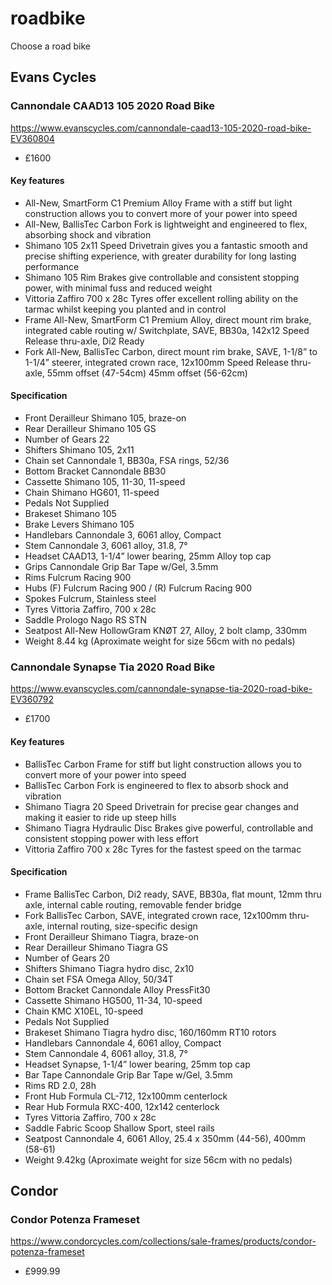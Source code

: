 # roadbike
Choose a road bike


## Evans Cycles

###  Cannondale CAAD13 105 2020 Road Bike

https://www.evanscycles.com/cannondale-caad13-105-2020-road-bike-EV360804

* £1600

#### Key features

* All-New, SmartForm C1 Premium Alloy Frame with a stiff but light construction allows you to convert more of your power into speed
* All-New, BallisTec Carbon Fork is lightweight and engineered to flex, absorbing shock and vibration
* Shimano 105 2x11 Speed Drivetrain gives you a fantastic smooth and precise shifting experience, with greater durability for long lasting performance
* Shimano 105 Rim Brakes give controllable and consistent stopping power, with minimal fuss and reduced weight
* Vittoria Zaffiro 700 x 28c Tyres offer excellent rolling ability on the tarmac whilst keeping you planted and in control
* Frame 	All-New, SmartForm C1 Premium Alloy, direct mount rim brake, integrated cable routing w/ Switchplate, SAVE, BB30a, 142x12 Speed Release thru-axle, Di2 Ready
* Fork 	All-New, BallisTec Carbon, direct mount rim brake, SAVE, 1-1/8” to 1-1/4” steerer, integrated crown race, 12x100mm Speed Release thru-axle, 55mm offset (47-54cm) 45mm offset (56-62cm)


#### Specification

* Front Derailleur 	Shimano 105, braze-on
* Rear Derailleur 	Shimano 105 GS
* Number of Gears 	22
* Shifters 	Shimano 105, 2x11
* Chain set 	Cannondale 1, BB30a, FSA rings, 52/36
* Bottom Bracket 	Cannondale BB30
* Cassette 	Shimano 105, 11-30, 11-speed
* Chain 	Shimano HG601, 11-speed
* Pedals 	Not Supplied
* Brakeset 	Shimano 105
* Brake Levers 	Shimano 105
* Handlebars 	Cannondale 3, 6061 alloy, Compact
* Stem 	Cannondale 3, 6061 alloy, 31.8, 7°
* Headset   CAAD13, 1-1/4” lower bearing, 25mm Alloy top cap
* Grips 	  Cannondale Grip Bar Tape w/Gel, 3.5mm
* Rims 	  Fulcrum Racing 900
* Hubs 	  (F) Fulcrum Racing 900 / (R) Fulcrum Racing 900
* Spokes 	  Fulcrum, Stainless steel
* Tyres 	  Vittoria Zaffiro, 700 x 28c
* Saddle 	  Prologo Nago RS STN
* Seatpost  All-New HollowGram KNØT 27, Alloy, 2 bolt clamp, 330mm
* Weight 	  8.44 kg (Aproximate weight for size 56cm with no pedals) 

### Cannondale Synapse Tia 2020 Road Bike

https://www.evanscycles.com/cannondale-synapse-tia-2020-road-bike-EV360792

* £1700

#### Key features

* BallisTec Carbon Frame for stiff but light construction allows you to convert more of your power into speed
* BallisTec Carbon Fork is engineered to flex to absorb shock and vibration
* Shimano Tiagra 20 Speed Drivetrain for precise gear changes and making it easier to ride up steep hills
*  Shimano Tiagra Hydraulic Disc Brakes give powerful, controllable and consistent stopping power with less effort
* Vittoria Zaffiro 700 x 28c Tyres for the fastest speed on the tarmac

#### Specification

* Frame 	BallisTec Carbon, Di2 ready, SAVE, BB30a, flat mount, 12mm thru axle, internal cable routing, removable fender bridge
* Fork 	BallisTec Carbon, SAVE, integrated crown race, 12x100mm thru-axle, internal routing, size-specific design
* Front Derailleur 	Shimano Tiagra, braze-on
* Rear Derailleur 	Shimano Tiagra GS
* Number of Gears 	20
* Shifters 	Shimano Tiagra hydro disc, 2x10
* Chain set 	FSA Omega Alloy, 50/34T
* Bottom Bracket 	Cannondale Alloy PressFit30
* Cassette 	Shimano HG500, 11-34, 10-speed
* Chain 	KMC X10EL, 10-speed
* Pedals 	Not Supplied
* Brakeset 	Shimano Tiagra hydro disc, 160/160mm RT10 rotors
* Handlebars 	Cannondale 4, 6061 alloy, Compact
* Stem 	Cannondale 4, 6061 alloy, 31.8, 7°
* Headset 	Synapse, 1-1/4” lower bearing, 25mm top cap
* Bar Tape 	Cannondale Grip Bar Tape w/Gel, 3.5mm
* Rims 	RD 2.0, 28h
* Front Hub 	Formula CL-712, 12x100mm centerlock
* Rear Hub 	Formula RXC-400, 12x142 centerlock
* Tyres 	Vittoria Zaffiro, 700 x 28c
* Saddle 	Fabric Scoop Shallow Sport, steel rails
* Seatpost 	Cannondale 4, 6061 Alloy, 25.4 x 350mm (44-56), 400mm (58-61)
* Weight 	9.42kg (Aproximate weight for size 56cm with no pedals)


## Condor

### Condor Potenza Frameset

https://www.condorcycles.com/collections/sale-frames/products/condor-potenza-frameset

* £999.99


